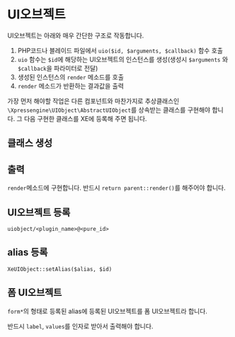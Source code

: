 # UI오브젝트

UI오브젝트는 아래와 매우 간단한 구조로 작동합니다. 

1. PHP코드나 블레이드 파일에서 `uio($id, $arguments, $callback)` 함수 호출
2. `uio` 함수는 `$id`에 해당하는 UI오브젝트의 인스턴스를 생성(생성시 `$arguments` 와 `$callback`을 파라미터로 전달)
3. 생성된 인스턴스의 `render` 메소드를 호출
3. `render` 메소드가 반환하는 결과값을 출력

가장 먼저 해야할 작업은 다른 컴포넌트와 마찬가지로 추상클래스인 `\Xpressengine\UIObject\AbstractUIObject`를 상속받는 클래스를 구현해야 합니다. 그 다음 구현한 클래스를 XE에 등록해 주면 됩니다.

## 클래스 생성



## 출력

`render`메소드에 구현합니다. 반드시 `return parent::render()`를 해주어야 합니다.


## UI오브젝트 등록

`uiobject/<plugin_name>@<pure_id>`


## alias 등록

`XeUIObject::setAlias($alias, $id)`


## 폼 UI오브젝트

`form*`의 형태로 등록된 alias에 등록된 UI오브젝트를 폼 UI오브젝트라 합니다.

반드시 `label`, `values`를 인자로 받아서 출력해야 합니다.
